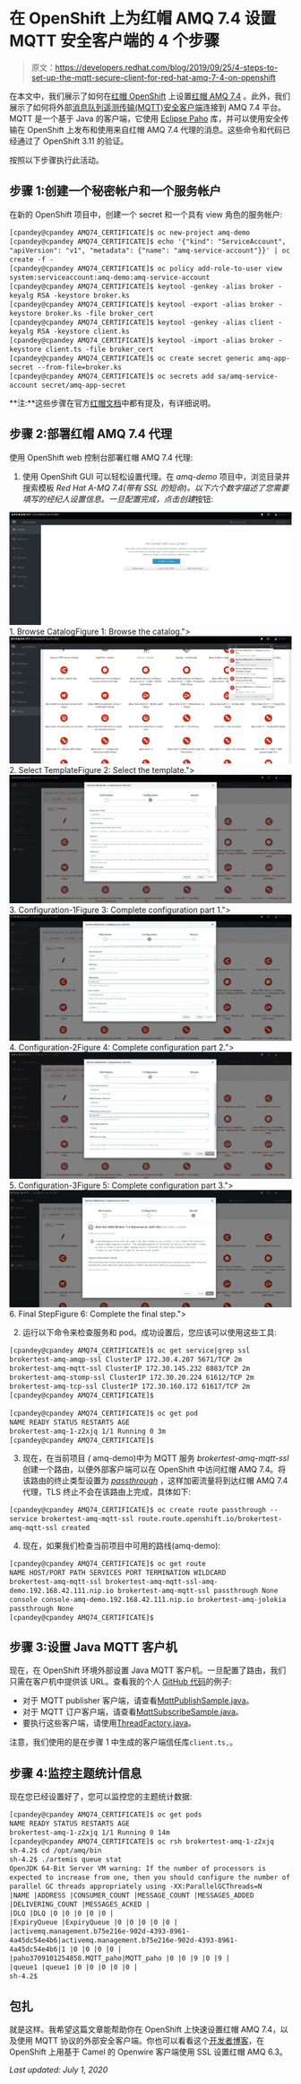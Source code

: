 # 在 OpenShift 上为红帽 AMQ 7.4 设置 MQTT 安全客户端的 4 个步骤

> 原文：<https://developers.redhat.com/blog/2019/09/25/4-steps-to-set-up-the-mqtt-secure-client-for-red-hat-amq-7-4-on-openshift>

在本文中，我们展示了如何在[红帽 OpenShift](http://developers.redhat.com/openshift/) 上设置[红帽 AMQ 7.4](https://developers.redhat.com/products/amq/overview) 。此外，我们展示了如何将外部[消息队列遥测传输(MQTT)安全客户端](http://mqtt.org)连接到 AMQ 7.4 平台。MQTT 是一个基于 Java 的客户端，它使用 [Eclipse Paho](https://www.eclipse.org/paho/) 库，并可以使用安全传输在 OpenShift 上发布和使用来自红帽 AMQ 7.4 代理的消息。这些命令和代码已经通过了 OpenShift 3.11 的验证。

按照以下步骤执行此活动。

## 步骤 1:创建一个秘密帐户和一个服务帐户

在新的 OpenShift 项目中，创建一个 secret 和一个具有 view 角色的服务帐户:

```
[cpandey@cpandey AMQ74_CERTIFICATE]$ oc new-project amq-demo
[cpandey@cpandey AMQ74_CERTIFICATE]$ echo '{"kind": "ServiceAccount", "apiVersion": "v1", "metadata": {"name": "amq-service-account"}}' | oc create -f -
[cpandey@cpandey AMQ74_CERTIFICATE]$ oc policy add-role-to-user view system:serviceaccount:amq-demo:amq-service-account
[cpandey@cpandey AMQ74_CERTIFICATE]$ keytool -genkey -alias broker -keyalg RSA -keystore broker.ks
[cpandey@cpandey AMQ74_CERTIFICATE]$ keytool -export -alias broker -keystore broker.ks -file broker_cert
[cpandey@cpandey AMQ74_CERTIFICATE]$ keytool -genkey -alias client -keyalg RSA -keystore client.ks
[cpandey@cpandey AMQ74_CERTIFICATE]$ keytool -import -alias broker -keystore client.ts -file broker_cert
[cpandey@cpandey AMQ74_CERTIFICATE]$ oc create secret generic amq-app-secret --from-file=broker.ks
[cpandey@cpandey AMQ74_CERTIFICATE]$ oc secrets add sa/amq-service-account secret/amq-app-secret

```

**注:**这些步骤在官方[红帽文档](https://access.redhat.com/documentation/en-us/red_hat_amq/7.4/html/deploying_amq_broker_on_openshift_container_platform/install-deploy-broker-ocp)中都有提及，有详细说明。

## 步骤 2:部署红帽 AMQ 7.4 代理

使用 OpenShift web 控制台部署红帽 AMQ 7.4 代理:

1.  使用 OpenShift GUI 可以轻松设置代理。在 *amq-demo* 项目中，浏览目录并搜索模板 *Red Hat A-MQ 7.4(带有 SSL 的短命)。*以下六个数字描述了您需要填写的经纪人设置信息。一旦配置完成，点击*创建*按钮:

[![](img/6a3e7a2de6a951e5e3c0cf47ca56f57c.png "Browse Catalog")](/sites/default/files/blog/2019/09/Selection_417.png)1\. Browse CatalogFigure 1: Browse the catalog.">[![](img/b3f58311a6bd47e3f4ab9609264bde12.png "Select Template")](/sites/default/files/blog/2019/09/Selection_418.png)2\. Select TemplateFigure 2: Select the template.">[![](img/f89e4446e6a6efd267c5611b69e3d95a.png "Configuration-1")](/sites/default/files/blog/2019/09/Selection_423.png)3\. Configuration-1Figure 3: Complete configuration part 1.">[![](img/4d3dbca06d17b680cddc72b2584692bb.png "Configuration-2")](/sites/default/files/blog/2019/09/Selection_424.png)4\. Configuration-2Figure 4: Complete configuration part 2.">[![](img/5a03bce98973d0e5ff93e8753620927b.png "Configuration-3")](/sites/default/files/blog/2019/09/Selection_425.png)5\. Configuration-3Figure 5: Complete configuration part 3.">[![](img/d2f1d5c903ba7d2db562b8c46ac4f0cc.png "FinalStep")](/sites/default/files/blog/2019/09/Selection_426.png)6\. Final StepFigure 6: Complete the final step.">

2.  运行以下命令来检查服务和 pod。成功设置后，您应该可以使用这些工具:

```
[cpandey@cpandey AMQ74_CERTIFICATE]$ oc get service|grep ssl
brokertest-amq-amqp-ssl ClusterIP 172.30.4.207 5671/TCP 2m
brokertest-amq-mqtt-ssl ClusterIP 172.30.145.232 8883/TCP 2m
brokertest-amq-stomp-ssl ClusterIP 172.30.20.224 61612/TCP 2m
brokertest-amq-tcp-ssl ClusterIP 172.30.160.172 61617/TCP 2m
[cpandey@cpandey AMQ74_CERTIFICATE]$

[cpandey@cpandey AMQ74_CERTIFICATE]$ oc get pod
NAME READY STATUS RESTARTS AGE
brokertest-amq-1-z2xjq 1/1 Running 0 3m
[cpandey@cpandey AMQ74_CERTIFICATE]$
```

3.  现在，在当前项目 *(* amq-demo)中为 MQTT 服务 *brokertest-amq-mqtt-ssl* 创建一个路由，以便外部客户端可以在 OpenShift 中访问红帽 AMQ 7.4。将该路由的终止类型设置为 *[passthrough](https://docs.openshift.com/container-platform/3.11/architecture/networking/routes.html#passthrough-termination)* ，这样加密流量将到达红帽 AMQ 7.4 代理，TLS 终止不会在该路由上完成，具体如下:

```
[cpandey@cpandey AMQ74_CERTIFICATE]$ oc create route passthrough --service brokertest-amq-mqtt-ssl route.route.openshift.io/brokertest-amq-mqtt-ssl created
```

4.  现在，如果我们检查当前项目中可用的路线(amq-demo):

```
[cpandey@cpandey AMQ74_CERTIFICATE]$ oc get route
NAME HOST/PORT PATH SERVICES PORT TERMINATION WILDCARD
brokertest-amq-mqtt-ssl brokertest-amq-mqtt-ssl-amq-demo.192.168.42.111.nip.io brokertest-amq-mqtt-ssl passthrough None
console console-amq-demo.192.168.42.111.nip.io brokertest-amq-jolokia passthrough None
[cpandey@cpandey AMQ74_CERTIFICATE]$

```

## 步骤 3:设置 Java MQTT 客户机

现在，在 OpenShift 环境外部设置 Java MQTT 客户机。一旦配置了路由，我们只需在客户机中提供该 URL。查看我的个人 [GitHub 代码](https://github.com/1984shekhar/Artemis_POC/tree/master/MQTT_CLIENT/MQTT_ECLIPSEPAHO_CLIENT_SSL)的例子:

*   对于 MQTT publisher 客户端，请查看[MqttPublishSample.java](https://github.com/1984shekhar/Artemis_POC/blob/master/MQTT_CLIENT/MQTT_ECLIPSEPAHO_CLIENT_SSL/src/main/java/com/mycompany/mqtt/client/MqttPublishSample.java#L17)。
*   对于 MQTT 订户客户端，请查看[MqttSubscribeSample.java](https://github.com/1984shekhar/Artemis_POC/blob/master/MQTT_CLIENT/MQTT_ECLIPSEPAHO_CLIENT_SSL/src/main/java/com/mycompany/mqtt/client/MqttSubscribeSample.java#L13)。
*   要执行这些客户端，请使用[ThreadFactory.java](https://github.com/1984shekhar/Artemis_POC/blob/master/MQTT_CLIENT/MQTT_ECLIPSEPAHO_CLIENT_SSL/src/main/java/com/mycompany/mqtt/client/ThreadFactory.java#L29)。

注意，我们使用的是在步骤 1 中生成的客户端信任库`client.ts,`。

## 步骤 4:监控主题统计信息

现在您已经设置好了，您可以监控您的主题统计数据:

```
[cpandey@cpandey AMQ74_CERTIFICATE]$ oc get pods
NAME READY STATUS RESTARTS AGE
brokertest-amq-1-z2xjq 1/1 Running 0 14m
[cpandey@cpandey AMQ74_CERTIFICATE]$ oc rsh brokertest-amq-1-z2xjq
sh-4.2$ cd /opt/amq/bin
sh-4.2$ ./artemis queue stat
OpenJDK 64-Bit Server VM warning: If the number of processors is expected to increase from one, then you should configure the number of parallel GC threads appropriately using -XX:ParallelGCThreads=N
|NAME |ADDRESS |CONSUMER_COUNT |MESSAGE_COUNT |MESSAGES_ADDED |DELIVERING_COUNT |MESSAGES_ACKED |
|DLQ |DLQ |0 |0 |0 |0 |0 |
|ExpiryQueue |ExpiryQueue |0 |0 |0 |0 |0 |
|activemq.management.b75e216e-902d-4393-8961-4a45dc54e4b6|activemq.management.b75e216e-902d-4393-8961-4a45dc54e4b6|1 |0 |0 |0 |0 |
|paho3709101254858.MQTT_paho|MQTT_paho |0 |0 |9 |0 |9 |
|queue1 |queue1 |0 |0 |0 |0 |0 |
sh-4.2$
```

## 包扎

就是这样。我希望这篇文章能帮助你在 OpenShift 上快速设置红帽 AMQ 7.4，以及使用 MQTT 协议的外部安全客户端。你也可以看看这个[开发者博客](https://developers.redhat.com/blog/2019/03/28/red-hat-amq-6-3-on-openshift-set-up-connect-ssl-client-and-configure-logging/)，在 OpenShift 上用基于 Camel 的 Openwire 客户端使用 SSL 设置红帽 AMQ 6.3。

*Last updated: July 1, 2020*